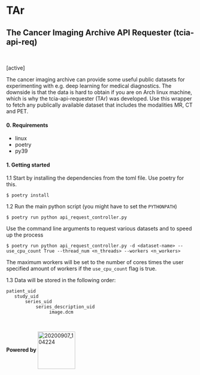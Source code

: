 # TAr
## The Cancer Imaging Archive API Requester (tcia-api-req)

<br/>

[active]

The cancer imaging archive can provide some useful public datasets for experimenting with e.g. deep learning for medical diagnostics. The downside is that the data is hard to obtain if you are on Arch linux machine, which is why the tcia-api-requester (TAr) was developed. Use this wrapper to fetch any publically available dataset that includes the modalities MR, CT and PET. 


#### 0. Requirements
- linux
- poetry
- py39

#### 1. Getting started
1.1 Start by installing the dependencies from the toml file. Use poetry for this.

```
$ poetry install
```

1.2 Run the main python script (you might have to set the `PYTHONPATH`)

```
$ poetry run python api_request_controller.py
```

Use the command line arguments to request various datasets and to speed up the process

```
$ poetry run python api_request_controller.py -d <dataset-name> --use_cpu_count True --thread_num <n_threads> --workers <n_workers>
```

The maximum workers will be set to the number of cores times the user specified amount of workers if the `use_cpu_count` flag is true. 


1.3 Data will be stored in the following order:
```
patient_uid
   study_uid
       series_uid
           series_description_uid
                image.dcm
```

<br/>

**Powered by** <img width="100" align = "center" alt="20200907_104224" src="https://user-images.githubusercontent.com/29639563/180003274-6b40f5e8-ddc8-40ec-8bc5-74320dd0bfcc.png">
